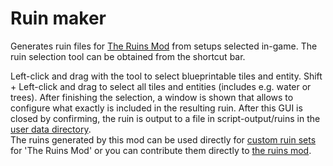 # Ruin maker

Generates ruin files for [The Ruins Mod](https://github.com/Bilka2/AbandonedRuins) from setups selected in-game. The ruin selection tool can be obtained from the shortcut bar.

Left-click and drag with the tool to select blueprintable tiles and entity. Shift + Left-click and drag to select all tiles and entities (includes e.g. water or trees).
After finishing the selection, a window is shown that allows to configure what exactly is included in the resulting ruin. After this GUI is closed by confirming, the ruin is output to a file in script-output/ruins in the [user data directory](https://wiki.factorio.com/User_data_directory).<br>
The ruins generated by this mod can be used directly for [custom ruin sets](https://github.com/Bilka2/AbandonedRuins/blob/master/docs/ruin_sets.md) for 'The Ruins Mod' or you can contribute them directly to [the ruins mod](https://github.com/Bilka2/AbandonedRuins/blob/master/docs/docs/CONTRIBUTING.md).
